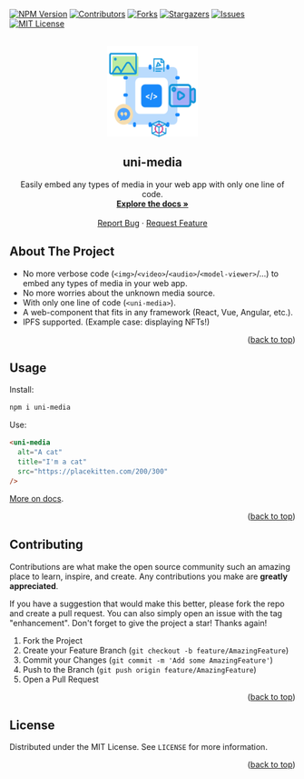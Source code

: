 <div id="top"></div>

<!-- PROJECT SHIELDS -->

[![NPM Version][npm-version]][npm-url]
[![Contributors][contributors-shield]][contributors-url]
[![Forks][forks-shield]][forks-url]
[![Stargazers][stars-shield]][stars-url]
[![Issues][issues-shield]][issues-url]
[![MIT License][license-shield]][license-url]

[npm-version]: https://img.shields.io/npm/v/uni-media.svg?style=for-the-badge
[npm-url]: https://www.npmjs.com/package/uni-media
[contributors-shield]: https://img.shields.io/github/contributors/Songkeys/uni-media.svg?style=for-the-badge
[contributors-url]: https://github.com/Songkeys/uni-media/graphs/contributors
[forks-shield]: https://img.shields.io/github/forks/Songkeys/uni-media.svg?style=for-the-badge
[forks-url]: https://github.com/Songkeys/uni-media/network/members
[stars-shield]: https://img.shields.io/github/stars/Songkeys/uni-media.svg?style=for-the-badge
[stars-url]: https://github.com/Songkeys/uni-media/stargazers
[issues-shield]: https://img.shields.io/github/issues/Songkeys/uni-media.svg?style=for-the-badge
[issues-url]: https://github.com/Songkeys/uni-media/issues
[license-shield]: https://img.shields.io/github/license/Songkeys/uni-media.svg?style=for-the-badge
[license-url]: https://github.com/Songkeys/uni-media/blob/master/LICENSE.txt

<!-- PROJECT LOGO -->

<br />
<div align="center">
  <a href="https://github.com/Songkeys/uni-media">
    <img src="/docs/public/hero.png" alt="Logo" width="160" height="160">
  </a>

  <h2 align="center">uni-media</h2>

  <p align="center">
    Easily embed any types of media in your web app with only one line of code.
    <br />
    <a href="https://uni-media.vercel.app"><strong>Explore the docs »</strong></a>
    <br />
    <br />
    <a href="https://github.com/Songkeys/uni-media/issues">Report Bug</a>
    ·
    <a href="https://github.com/Songkeys/uni-media/issues">Request Feature</a>
  </p>
</div>

## About The Project

- No more verbose code (`<img>`/`<video>`/`<audio>`/`<model-viewer>`/...) to embed any types of media in your web app.
- No more worries about the unknown media source.
- With only one line of code (`<uni-media>`).
- A web-component that fits in any framework (React, Vue, Angular, etc.).
- IPFS supported. (Example case: displaying NFTs!)

<p align="right">(<a href="#top">back to top</a>)</p>

## Usage

Install:

```bash
npm i uni-media
```

Use:

```html
<uni-media
  alt="A cat"
  title="I'm a cat"
  src="https://placekitten.com/200/300"
/>
```

[More on docs](https://uni-media.vercel.app).

<p align="right">(<a href="#top">back to top</a>)</p>

## Contributing

Contributions are what make the open source community such an amazing place to learn, inspire, and create. Any contributions you make are **greatly appreciated**.

If you have a suggestion that would make this better, please fork the repo and create a pull request. You can also simply open an issue with the tag "enhancement".
Don't forget to give the project a star! Thanks again!

1. Fork the Project
2. Create your Feature Branch (`git checkout -b feature/AmazingFeature`)
3. Commit your Changes (`git commit -m 'Add some AmazingFeature'`)
4. Push to the Branch (`git push origin feature/AmazingFeature`)
5. Open a Pull Request

<p align="right">(<a href="#top">back to top</a>)</p>

## License

Distributed under the MIT License. See `LICENSE` for more information.

<p align="right">(<a href="#top">back to top</a>)</p>
